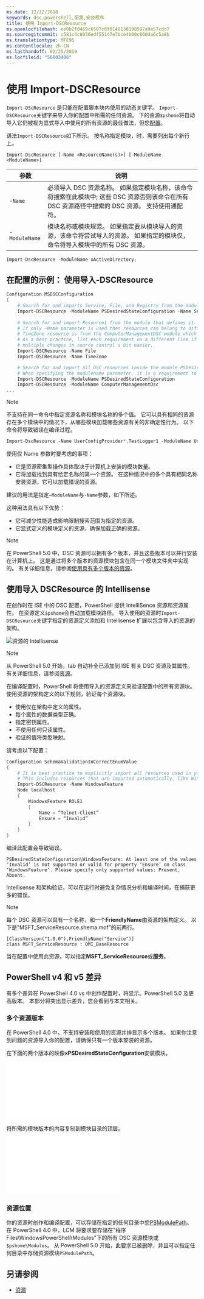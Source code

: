 ```yaml
---
ms.date: 12/12/2018
keywords: dsc,powershell,配置,安装程序
title: 使用 Import-DSCResource
ms.openlocfilehash: ee0b2f0469c6507c8f0148138198597a9e57cdd7
ms.sourcegitcommit: c581c4c8036edf55147e7bce4b00c860da6c5a8b
ms.translationtype: MTE95
ms.contentlocale: zh-CN
ms.lasthandoff: 02/25/2019
ms.locfileid: "56803406"
---
```

# <a name="using-import-dscresource"></a>使用 Import-DSCResource

`Import-DScResource` 是只能在配置脚本块内使用的动态关键字。 `Import-DSCResource`关键字来导入你的配置中所需的任何资源。 下的资源`$pshome`将自动导入它仍被视为显式导入中使用的所有资源的最佳做法，但您[配置](Configurations.md)。

语法`Import-DSCResource`如下所示。  按名称指定模块，时，需要列出每个新行上。

```syntax
Import-DscResource [-Name <ResourceName(s)>] [-ModuleName <ModuleName>]
```

|参数  |说明  |
|---------|---------|
|`-Name`|必须导入 DSC 资源名称。 如果指定模块名称，该命令将搜索在此模块中; 这些 DSC 资源否则该命令在所有 DSC 资源路径中搜索的 DSC 资源。 支持使用通配符。|
|`-ModuleName`|模块名称或模块规范。  如果指定要从模块导入的资源，该命令将尝试导入的资源。 如果指定的模块仅，命令将导入模块中的所有 DSC 资源。|

```powershell
Import-DscResource -ModuleName xActiveDirectory;
```

## <a name="example-use-import-dscresource-within-a-configuration"></a>在配置的示例： 使用导入-DSCResource

```powershell
Configuration MSDSCConfiguration
{
    # Search for and imports Service, File, and Registry from the module PSDesiredStateConfiguration.
    Import-DSCResource -ModuleName PSDesiredStateConfiguration -Name Service, File, Registry
    
    # Search for and import Resource1 from the module that defines it.
    # If only –Name parameter is used then resources can belong to different PowerShell modules as well.
    # TimeZone resource is from the ComputerManagementDSC module which is not installed by default.
    # As a best practice, list each requirement on a different line if possible.  This makes reviewing
    # multiple changes in source control a bit easier.
    Import-DSCResource -Name File
    Import-DSCResource -Name TimeZone

    # Search for and import all DSC resources inside the module PSDesiredStateConfiguration.
    # When specifying the modulename parameter, it is a requirement to list each on a new line.
    Import-DSCResource -ModuleName PSDesiredStateConfiguration
    Import-DSCResource -ModuleName ComputerManagementDsc
...
```

> [!NOTE]
> 不支持在同一命令中指定资源名称和模块名称的多个值。 它可以具有相同的资源存在多个模块中的情况下，从哪些模块加载哪些资源有关的非确定性行为。 以下命令将导致错误在编译过程。
>
> ```powershell
> Import-DscResource -Name UserConfigProvider*,TestLogger1 -ModuleName UserConfigProv,PsModuleForTestLogger
> ```

使用仅 Name 参数时要考虑的事项：

- 它是资源密集型操作具体取决于计算机上安装的模块数量。
- 它将加载找到具有给定名称的第一个资源。 在这种情况中的多个具有相同名称安装资源，它可以加载错误的资源。

建议的用法是指定`–ModuleName`与`-Name`参数，如下所述。

这种用法具有以下优势：

- 它可减少性能造成影响限制搜索范围为指定的资源。
- 它显式定义的模块定义的资源，确保加载正确的资源。

> [!NOTE]
> 在 PowerShell 5.0 中，DSC 资源可以拥有多个版本，并且这些版本可以并行安装在计算机上。 这是通过将多个版本的资源模块包含在同一个模块文件夹中实现的。
> 有关详细信息，请参阅[使用具有多个版本的资源](sxsresource.md)。

## <a name="intellisense-with-import-dscresource"></a>使用导入 DSCResource 的 Intellisense

在创作时在 ISE 中的 DSC 配置，PowerShell 提供 IntelliSence 资源和资源属性。 在资源定义`$pshome`会自动加载模块路径。 导入使用的资源时`Import-DSCResource`关键字指定的资源定义添加和 Intellisense 扩展以包含导入的资源的架构。

![资源的 Intellisense](/media/resource-intellisense.png)

> [!NOTE]
> 从 PowerShell 5.0 开始，tab 自动补全已添加到 ISE 有关 DSC 资源及其属性。 有关详细信息，请参阅[资源](../resources/resources.md)。

在编译配置时，PowerShell 将使用导入的资源定义来验证配置中的所有资源块。
使用资源的架构定义的以下规则，验证每个资源块。

- 使用仅在架构中定义的属性。
- 每个属性的数据类型正确。
- 指定密钥属性。
- 不使用任何只读属性。
- 验证的值将类型映射。

请考虑以下配置：

```powershell
Configuration SchemaValidationInCorrectEnumValue
{
    # It is best practice to explicitly import all resources used in your Configuration.
    # This includes resources that are imported automatically, like WindowsFeature.
    Import-DSCResource -Name WindowsFeature
    Node localhost
    {
        WindowsFeature ROLE1
        {
            Name = “Telnet-Client”
            Ensure = “Invalid”
        }
    }
}
```

编译此配置会导致错误。

```output
PSDesiredStateConfiguration\WindowsFeature: At least one of the values ‘Invalid’ is not supported or valid for property ‘Ensure’ on class ‘WindowsFeature’. Please specify only supported values: Present, Absent.
```

Intellisense 和架构验证，可以在运行时避免复杂情况分析和编译时间，在捕获更多的错误。

> [!NOTE]
> 每个 DSC 资源可以具有一个名称，和一个**FriendlyName**由资源的架构定义。 以下是"MSFT_ServiceResource.shema.mof"的前两行。
> ```syntax
> [ClassVersion("1.0.0"),FriendlyName("Service")]
> class MSFT_ServiceResource : OMI_BaseResource
> ```
> 当在配置中使用此资源，可以指定**MSFT_ServiceResource**或**服务**。

## <a name="powershell-v4-and-v5-differences"></a>PowerShell v4 和 v5 差异

有多个差异在 PowerShell 4.0 vs 中创作配置时，将显示。PowerShell 5.0 及更高版本。 本部分将突出显示差异，您会看到与本文相关。

### <a name="multiple-resource-versions"></a>多个资源版本

在 PowerShell 4.0 中，不支持安装和使用的资源并排显示多个版本。 如果你注意到问题的资源导入你的配置，请确保只有一个版本安装的资源。

在下面的两个版本的映像**xPSDesiredStateConfiguration**安装模块。

![修复了多个资源版本](/media/multiple-resource-versions-broken.md)

将所需的模块版本的内容复制到模块目录的顶层。

![修复了多个资源版本](/media/multiple-resource-versions-fixed.md)

### <a name="resource-location"></a>资源位置

你的资源时创作和编译配置，可以存储在指定的任何目录中您[PSModulePath](/powershell/developer/module/modifying-the-psmodulepath-installation-path)。 在 PowerShell 4.0 中，LCM 将要求要存储在"程序 Files\WindowsPowerShell\Modules"下的所有 DSC 资源模块或`$pshome\Modules`。 从 PowerShell 5.0 开始，此要求已被删除，并且可以指定任何目录中存储资源模块`PSModulePath`。

## <a name="see-also"></a>另请参阅

- [资源](../resources/resources.md)
